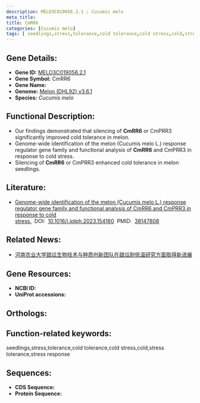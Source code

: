 ```yaml
---
description: MELO3C019056.2.1 ; Cucumis melo
meta_title:
title: CmRR6
categories: [Cucumis melo]
tags: [ seedlings,stress,tolerance,cold tolerance,cold stress,cold,stress tolerance,stress response ]
---
```


## Gene Details:
- **Gene ID:**	[MELO3C019056.2.1]()
- **Gene Symbol:** CmRR6
- **Gene Name:** 
- **Genome:** [Melon (DHL92) v3.6.1]()
- **Species:** *Cucumis melo*

## Functional Description:
   - Our findings demonstrated that silencing of **CmRR6** or CmPRR3 significantly improved cold tolerance in melon.
   - Genome-wide identification of the melon (Cucumis melo L.) response regulator gene family and functional analysis of **CmRR6** and CmPRR3 in response to cold stress.
   - Silencing of **CmRR6** or CmPRR3 enhanced cold tolerance in melon seedlings.

## Literature:
   - [Genome-wide identification of the melon (Cucumis melo L.) response regulator gene family and functional analysis of CmRR6 and CmPRR3 in response to cold stress.]( https://www.sciencedirect.com/science/article/pii/S0176161723002547?via%3Dihub)&nbsp;&nbsp;DOI:&nbsp;&nbsp;[10.1016/j.jplph.2023.154160](https://www.sciencedirect.com/science/article/pii/S0176161723002547?via%3Dihub)&nbsp;&nbsp;PMID:&nbsp;&nbsp;[38147808](https://pubmed.ncbi.nlm.nih.gov/38147808/)

## Related News:
   - [河南农业大学甜瓜生物技术与种质创新团队在甜瓜耐低温研究方面取得新进展](https://mp.weixin.qq.com/s?__biz=MzIyOTY2NDYyNQ==&mid=2247588859&idx=6&sn=5fbe20688d2b450a4ba8370ec5fa3ad5&chksm=e9e5bf4b322798659d378e3e8232df9c20d22d9768bbdc0f3d0e67cab23c1d3d180aeb513a96&scene=27#wechat_redirect)

## Gene Resources:
- **NCBI ID:** [](https://www.ncbi.nlm.nih.gov/gene/?term=)
- **UniProt accessions:** [](https://www.uniprot.org/uniprotkb//entry)

## Orthologs:


## Function-related keywords:
seedlings,stress,tolerance,cold tolerance,cold stress,cold,stress tolerance,stress response

## Sequences:
- **CDS Sequence:**
- **Protein Sequence:**
